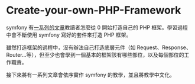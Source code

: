 # Create-your-own-PHP-Framework

symfony 有[一系列的文章](https://symfony.com/doc/current/create_framework/introduction.html)教讀者怎麼從 0 開始打造自己的 PHP 框架。學習過程中會不斷使用 symfony 寫好的套件來打造 PHP 框架。

雖然打造框架的過程中，沒有辦法自己打造底層元件（如 Request、Response、Router...等），但至少也會學到一個基本的框架該有哪些部位，以及每個部位的工作職責。

接下來將有一系列文章會依序實作 symfony 的教學，並且將教學中文化。
